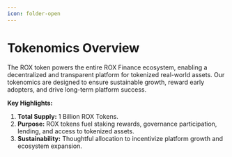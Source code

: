 ```yaml
---
icon: folder-open
---
```


# Tokenomics Overview

The ROX token powers the entire ROX Finance ecosystem, enabling a decentralized and transparent platform for tokenized real-world assets. Our tokenomics are designed to ensure sustainable growth, reward early adopters, and drive long-term platform success.

**Key Highlights:**

1. **Total Supply:** 1 Billion ROX Tokens.
2. **Purpose:** ROX tokens fuel staking rewards, governance participation, lending, and access to tokenized assets.
3. **Sustainability:** Thoughtful allocation to incentivize platform growth and ecosystem expansion.
